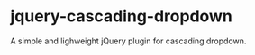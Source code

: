 jquery-cascading-dropdown
=========================

A simple and lighweight jQuery plugin for cascading dropdown.